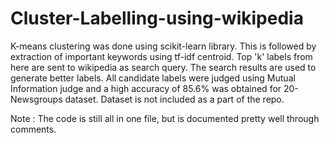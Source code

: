 # Cluster-Labelling-using-wikipedia
K-means clustering was done using scikit-learn library. This is followed by extraction of important keywords using tf-idf centroid. Top 'k' labels from here are sent to wikipedia as search query. The search results are used to generate better labels.
All candidate labels were judged using Mutual Information judge and a high accuracy of 85.6% was obtained for 20-Newsgroups dataset. Dataset is not included as a part of the repo.

Note : The code is still all in one file, but is documented pretty well through comments.



